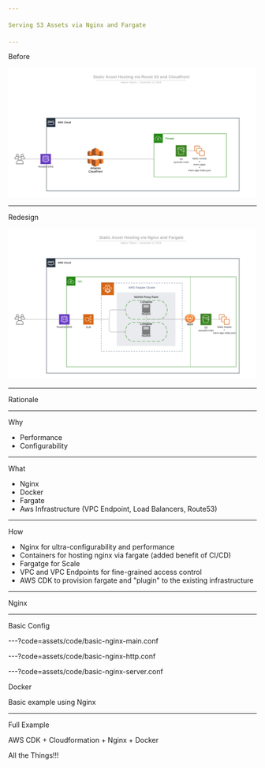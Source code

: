 ```yaml
--- 

Serving S3 Assets via Nginx and Fargate

---
```


Before

![Before](assets/images/arch-diagram-before.png)

---

Redesign

![Redesign](assets/images/arch-diagram.png)

---

Rationale

---

Why

- Performance
- Configurability

---

What

- Nginx
- Docker
- Fargate
- Aws Infrastructure (VPC Endpoint, Load Balancers, Route53)

---

How

- Nginx for ultra-configurability and performance
- Containers for hosting nginx via fargate (added benefit of CI/CD)
- Fargatge for Scale
- VPC and VPC Endpoints for fine-grained access control
- AWS CDK to provision fargate and "plugin" to the existing infrastructure

--- 

Nginx

---

Basic Config

---?code=assets/code/basic-nginx-main.conf

---?code=assets/code/basic-nginx-http.conf

---?code=assets/code/basic-nginx-server.conf


Docker

Basic example using Nginx

---

Full Example

AWS CDK + Cloudformation + Nginx + Docker

All the Things!!!